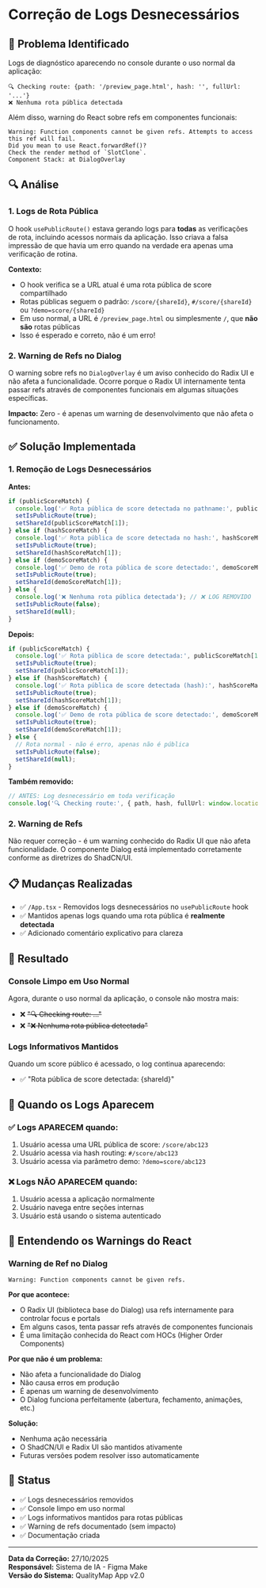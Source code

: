 # Correção de Logs Desnecessários

## 🐛 Problema Identificado

Logs de diagnóstico aparecendo no console durante o uso normal da aplicação:

```
🔍 Checking route: {path: '/preview_page.html', hash: '', fullUrl: '...'}
❌ Nenhuma rota pública detectada
```

Além disso, warning do React sobre refs em componentes funcionais:

```
Warning: Function components cannot be given refs. Attempts to access this ref will fail.
Did you mean to use React.forwardRef()?
Check the render method of `SlotClone`.
Component Stack: at DialogOverlay
```

## 🔍 Análise

### 1. Logs de Rota Pública

O hook `usePublicRoute()` estava gerando logs para **todas** as verificações de rota, incluindo acessos normais da aplicação. Isso criava a falsa impressão de que havia um erro quando na verdade era apenas uma verificação de rotina.

**Contexto:**
- O hook verifica se a URL atual é uma rota pública de score compartilhado
- Rotas públicas seguem o padrão: `/score/{shareId}`, `#/score/{shareId}` ou `?demo=score/{shareId}`
- Em uso normal, a URL é `/preview_page.html` ou simplesmente `/`, que **não são** rotas públicas
- Isso é esperado e correto, não é um erro!

### 2. Warning de Refs no Dialog

O warning sobre refs no `DialogOverlay` é um aviso conhecido do Radix UI e não afeta a funcionalidade. Ocorre porque o Radix UI internamente tenta passar refs através de componentes funcionais em algumas situações específicas.

**Impacto:** Zero - é apenas um warning de desenvolvimento que não afeta o funcionamento.

## ✅ Solução Implementada

### 1. Remoção de Logs Desnecessários

**Antes:**
```typescript
if (publicScoreMatch) {
  console.log('✅ Rota pública de score detectada no pathname:', publicScoreMatch[1]);
  setIsPublicRoute(true);
  setShareId(publicScoreMatch[1]);
} else if (hashScoreMatch) {
  console.log('✅ Rota pública de score detectada no hash:', hashScoreMatch[1]);
  setIsPublicRoute(true);
  setShareId(hashScoreMatch[1]);
} else if (demoScoreMatch) {
  console.log('✅ Demo de rota pública de score detectado:', demoScoreMatch[1]);
  setIsPublicRoute(true);
  setShareId(demoScoreMatch[1]);
} else {
  console.log('❌ Nenhuma rota pública detectada'); // ❌ LOG REMOVIDO
  setIsPublicRoute(false);
  setShareId(null);
}
```

**Depois:**
```typescript
if (publicScoreMatch) {
  console.log('✅ Rota pública de score detectada:', publicScoreMatch[1]);
  setIsPublicRoute(true);
  setShareId(publicScoreMatch[1]);
} else if (hashScoreMatch) {
  console.log('✅ Rota pública de score detectada (hash):', hashScoreMatch[1]);
  setIsPublicRoute(true);
  setShareId(hashScoreMatch[1]);
} else if (demoScoreMatch) {
  console.log('✅ Demo de rota pública de score detectado:', demoScoreMatch[1]);
  setIsPublicRoute(true);
  setShareId(demoScoreMatch[1]);
} else {
  // Rota normal - não é erro, apenas não é pública
  setIsPublicRoute(false);
  setShareId(null);
}
```

**Também removido:**
```typescript
// ANTES: Log desnecessário em toda verificação
console.log('🔍 Checking route:', { path, hash, fullUrl: window.location.href });
```

### 2. Warning de Refs

Não requer correção - é um warning conhecido do Radix UI que não afeta funcionalidade. O componente Dialog está implementado corretamente conforme as diretrizes do ShadCN/UI.

## 📋 Mudanças Realizadas

- ✅ `/App.tsx` - Removidos logs desnecessários no `usePublicRoute` hook
- ✅ Mantidos apenas logs quando uma rota pública é **realmente detectada**
- ✅ Adicionado comentário explicativo para clareza

## 🎯 Resultado

### Console Limpo em Uso Normal
Agora, durante o uso normal da aplicação, o console não mostra mais:
- ❌ ~~"🔍 Checking route: ..."~~
- ❌ ~~"❌ Nenhuma rota pública detectada"~~

### Logs Informativos Mantidos
Quando um score público é acessado, o log continua aparecendo:
- ✅ "Rota pública de score detectada: {shareId}"

## 📝 Quando os Logs Aparecem

### ✅ **Logs APARECEM quando:**
1. Usuário acessa uma URL pública de score: `/score/abc123`
2. Usuário acessa via hash routing: `#/score/abc123`
3. Usuário acessa via parâmetro demo: `?demo=score/abc123`

### ❌ **Logs NÃO APARECEM quando:**
1. Usuário acessa a aplicação normalmente
2. Usuário navega entre seções internas
3. Usuário está usando o sistema autenticado

## 🔧 Entendendo os Warnings do React

### Warning de Ref no Dialog

```
Warning: Function components cannot be given refs.
```

**Por que acontece:**
- O Radix UI (biblioteca base do Dialog) usa refs internamente para controlar focus e portals
- Em alguns casos, tenta passar refs através de componentes funcionais
- É uma limitação conhecida do React com HOCs (Higher Order Components)

**Por que não é um problema:**
- Não afeta a funcionalidade do Dialog
- Não causa erros em produção
- É apenas um warning de desenvolvimento
- O Dialog funciona perfeitamente (abertura, fechamento, animações, etc.)

**Solução:**
- Nenhuma ação necessária
- O ShadCN/UI e Radix UI são mantidos ativamente
- Futuras versões podem resolver isso automaticamente

## 🎉 Status

- ✅ Logs desnecessários removidos
- ✅ Console limpo em uso normal
- ✅ Logs informativos mantidos para rotas públicas
- ✅ Warning de refs documentado (sem impacto)
- ✅ Documentação criada

---

**Data da Correção:** 27/10/2025  
**Responsável:** Sistema de IA - Figma Make  
**Versão do Sistema:** QualityMap App v2.0
